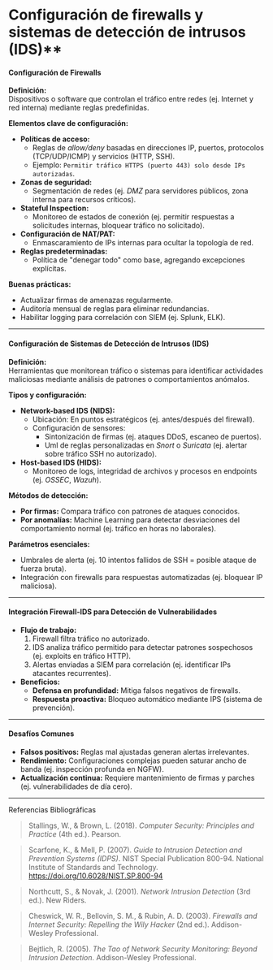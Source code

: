 # Configuración de firewalls y sistemas de detección de intrusos (IDS)**  

#### **Configuración de Firewalls**  
**Definición:**  
Dispositivos o software que controlan el tráfico entre redes (ej. Internet y red interna) mediante reglas predefinidas.  

**Elementos clave de configuración:**  
- **Políticas de acceso:**  
  - Reglas de *allow/deny* basadas en direcciones IP, puertos, protocolos (TCP/UDP/ICMP) y servicios (HTTP, SSH).  
  - Ejemplo: `Permitir tráfico HTTPS (puerto 443) solo desde IPs autorizadas`.  
- **Zonas de seguridad:**  
  - Segmentación de redes (ej. *DMZ* para servidores públicos, zona interna para recursos críticos).  
- **Stateful Inspection:**  
  - Monitoreo de estados de conexión (ej. permitir respuestas a solicitudes internas, bloquear tráfico no solicitado).  
- **Configuración de NAT/PAT:**  
  - Enmascaramiento de IPs internas para ocultar la topología de red.  
- **Reglas predeterminadas:**  
  - Política de "denegar todo" como base, agregando excepciones explícitas.  

**Buenas prácticas:**  
- Actualizar firmas de amenazas regularmente.  
- Auditoría mensual de reglas para eliminar redundancias.  
- Habilitar logging para correlación con SIEM (ej. Splunk, ELK).  

---

#### **Configuración de Sistemas de Detección de Intrusos (IDS)**  
**Definición:**  
Herramientas que monitorean tráfico o sistemas para identificar actividades maliciosas mediante análisis de patrones o comportamientos anómalos.  

**Tipos y configuración:**  
- **Network-based IDS (NIDS):**  
  - Ubicación: En puntos estratégicos (ej. antes/después del firewall).  
  - Configuración de sensores:  
    - Sintonización de firmas (ej. ataques DDoS, escaneo de puertos).  
    - Uml de reglas personalizadas en *Snort* o *Suricata* (ej. alertar sobre tráfico SSH no autorizado).  
- **Host-based IDS (HIDS):**  
  - Monitoreo de logs, integridad de archivos y procesos en endpoints (ej. *OSSEC*, *Wazuh*).  

**Métodos de detección:**  
- **Por firmas:** Compara tráfico con patrones de ataques conocidos.  
- **Por anomalías:** Machine Learning para detectar desviaciones del comportamiento normal (ej. tráfico en horas no laborales).  

**Parámetros esenciales:**  
- Umbrales de alerta (ej. 10 intentos fallidos de SSH = posible ataque de fuerza bruta).  
- Integración con firewalls para respuestas automatizadas (ej. bloquear IP maliciosa).  

---

#### **Integración Firewall-IDS para Detección de Vulnerabilidades**  
- **Flujo de trabajo:**  
  1. Firewall filtra tráfico no autorizado.  
  2. IDS analiza tráfico permitido para detectar patrones sospechosos (ej. exploits en tráfico HTTP).  
  3. Alertas enviadas a SIEM para correlación (ej. identificar IPs atacantes recurrentes).  
- **Beneficios:**  
  - **Defensa en profundidad:** Mitiga falsos negativos de firewalls.  
  - **Respuesta proactiva:** Bloqueo automático mediante IPS (sistema de prevención).  

---

#### **Desafíos Comunes**  
- **Falsos positivos:** Reglas mal ajustadas generan alertas irrelevantes.  
- **Rendimiento:** Configuraciones complejas pueden saturar ancho de banda (ej. inspección profunda en NGFW).  
- **Actualización continua:** Requiere mantenimiento de firmas y parches (ej. vulnerabilidades de día cero).  

_______________

Referencias Bibliográficas 

> Stallings, W., & Brown, L. (2018). *Computer Security: Principles and Practice* (4th ed.). Pearson.  

> Scarfone, K., & Mell, P. (2007). *Guide to Intrusion Detection and Prevention Systems (IDPS)*. NIST Special Publication 800-94. National Institute of Standards and Technology. https://doi.org/10.6028/NIST.SP.800-94  

> Northcutt, S., & Novak, J. (2001). *Network Intrusion Detection* (3rd ed.). New Riders.  

> Cheswick, W. R., Bellovin, S. M., & Rubin, A. D. (2003). *Firewalls and Internet Security: Repelling the Wily Hacker* (2nd ed.). Addison-Wesley Professional.  

> Bejtlich, R. (2005). *The Tao of Network Security Monitoring: Beyond Intrusion Detection*. Addison-Wesley Professional.  
